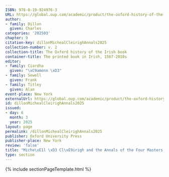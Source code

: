 ```yaml
---
ISBN: 978-0-19-924976-3
URL: https://global.oup.com/academic/product/the-oxford-history-of-the-irish-book-volume-ii-9780199249763?cc=ge&lang=3n#
author:
- family: Dillon
  given: Charles
categories: '202503'
chapter: 9
citation-key: dillonMichealCleirighAnnals2025
collection-number: v. 2
collection-title: The Oxford history of the Irish book
container-title: The printed book in Irish, 1567-2010s
editor:
- family: Ciardha
  given: "\xC9amonn \xD3"
- family: Sewell
  given: Frank
- family: Titley
  given: Alan
event-place: New York
externalUrl: https://global.oup.com/academic/product/the-oxford-history-of-the-irish-book-volume-ii-9780199249763?cc=ge&lang=3n#
id: dillonMichealCleirighAnnals2025
issued:
- day: 6
  month: 3
  year: 2025
layout: page
permalink: /dillonMichealCleirighAnnals2025
publisher: Oxford University Press
publisher-place: New York
review: 'false'
title: "Miche\xE1l \xD3 Cl\xE9irigh and the Annals of the Four Masters (1632-6)"
type: section
---
```

{% include sectionPageTemplate.html %}